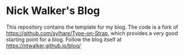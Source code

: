 # Nick Walker's Blog

This repository contains the template for my blog. The code is a fork of https://github.com/sylhare/Type-on-Strap, which provides a very good starting point for a blog. Follow the blog itself at https://ntwalker.github.io/blog/
